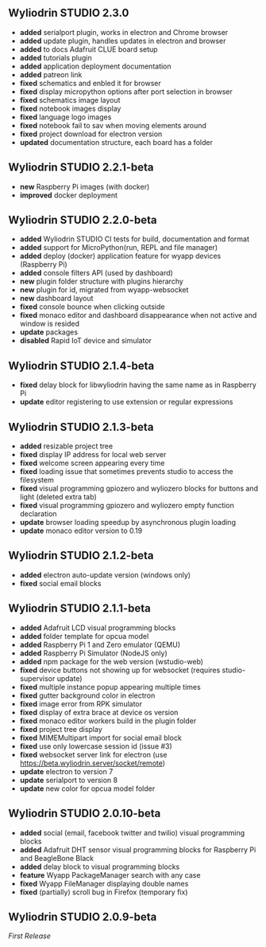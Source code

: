 ## Wyliodrin STUDIO 2.3.0
  * **added** serialport plugin, works in electron and Chrome browser
  * **added** update plugin, handles updates in electron and browser
  * **added** to docs Adafruit CLUE board setup
  * **added** tutorials plugin
  * **added** application deployment documentation
  * **added** patreon link
  * **fixed** schematics and enbled it for browser
  * **fixed** display micropython options after port selection in browser
  * **fixed** schematics image layout
  * **fixed** notebook images display
  * **fixed** language logo images
  * **fixed** notebook fail to sav when moving elements around
  * **fixed** project download for electron version
  * **updated** documentation structure, each board has a folder
## Wyliodrin STUDIO 2.2.1-beta
  * **new** Raspberry Pi images (with docker)
  * **improved** docker deployment 

## Wyliodrin STUDIO 2.2.0-beta
  * **added** Wyliodrin STUDIO CI tests for build, documentation and format
  * **added** support for MicroPython(run, REPL and file manager)
  * **added** deploy (docker) application feature for wyapp devices (Raspberry Pi)
  * **added** console filters API (used by dashboard)
  * **new** plugin folder structure with plugins hierarchy
  * **new** plugin for id, migrated from wyapp-websocket
  * **new** dashboard layout
  * **fixed** console bounce when clicking outside
  * **fixed** monaco editor and dashboard disappearance when not active and window is resided 
  * **update** packages
  * **disabled** Rapid IoT device and simulator 

## Wyliodrin STUDIO 2.1.4-beta
  * **fixed** delay block for libwyliodrin having the same name as in Raspberry Pi
  * **update** editor registering to use extension or regular expressions

## Wyliodrin STUDIO 2.1.3-beta
  * **added** resizable project tree
  * **fixed** display IP address for local web server
  * **fixed** welcome screen appearing every time
  * **fixed** loading issue that sometimes prevents studio to access the filesystem
  * **fixed** visual programming gpiozero and wyliozero blocks for buttons and light (deleted extra tab)
  * **fixed** visual programming gpiozero and wyliozero empty function declaration
  * **update** browser loading speedup by asynchronous plugin loading
  * **update** monaco editor version to 0.19

## Wyliodrin STUDIO 2.1.2-beta
  * **added** electron auto-update version (windows only)
  * **fixed** social email blocks
  
## Wyliodrin STUDIO 2.1.1-beta
  * **added** Adafruit LCD visual programming blocks
  * **added** folder template for opcua model
  * **added** Raspberry Pi 1 and Zero emulator (QEMU)
  * **added** Raspberry Pi Simulator (NodeJS only)
  * **added** npm package for the web version (wstudio-web)
  * **fixed** device buttons not showing up for websocket (requires studio-supervisor update)
  * **fixed** multiple instance popup appearing multiple times
  * **fixed** gutter background color in electron
  * **fixed** image error from RPK simulator
  * **fixed** display of extra brace at device os version
  * **fixed** monaco editor workers build in the plugin folder
  * **fixed** project tree display
  * **fixed** MIMEMultipart import for social email block
  * **fixed** use only lowercase session id (issue #3)
  * **fixed** websocket server link for electron (use https://beta.wyliodrin.server/socket/remote)
  * **update** electron to version 7
  * **update** serialport to version 8
  * **update** new color for opcua model folder

## Wyliodrin STUDIO 2.0.10-beta

  * **added** social (email, facebook twitter and twilio) visual programming blocks
  * **added** Adafruit DHT sensor visual programming blocks for Raspberry Pi and BeagleBone Black
  * **added** delay block to visual programming blocks
  * **feature** Wyapp PackageManager search with any case
  * **fixed** Wyapp FileManager displaying double names
  * **fixed** (partially) scroll bug in Firefox (temporary fix)

## Wyliodrin STUDIO 2.0.9-beta

*First Release*